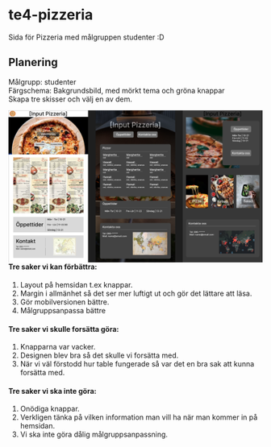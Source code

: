 # te4-pizzeria

Sida för Pizzeria med målgruppen studenter :D

## Planering
Målgrupp: studenter \
Färgschema: Bakgrundsbild, med mörkt tema och gröna knappar \
Skapa tre skisser och välj en av dem.

<img src="./src/images/figma.png"
     alt="figma skissar"
     style="float: left; margin-right: 10px;" />


#### Tre saker vi kan förbättra:
1. Layout på hemsidan t.ex knappar.
2. Margin i allmänhet så det ser mer luftigt ut och gör det lättare att läsa.
3. Gör mobilversionen bättre.
4. Målgruppsanpassa bättre


#### Tre saker vi skulle forsätta göra:
1. Knapparna var vacker.
2. Designen blev bra så det skulle vi forsätta med.
3. När vi väl förstodd hur table fungerade så var det en bra sak att kunna forsätta med.
 

#### Tre saker vi ska inte göra:
1. Onödiga knappar.
2. Verkligen tänka på vilken information man vill ha när man kommer in på hemsidan.
3. Vi ska inte göra dålig målgruppsanpassning.
